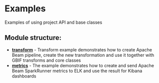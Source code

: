 # Examples

Examples of using project API and base classes

## Module structure:
- [**transform**](./transform) - Transform example demonstrates how to create Apache Beam pipeline, create the new transformation and use it together with GBIF transforms and core classes
- [**metrics**](./metrics) - The example demonstrates how to create and send Apache Beam SparkRunner metrics to ELK and use the result for Kibana dashboards
